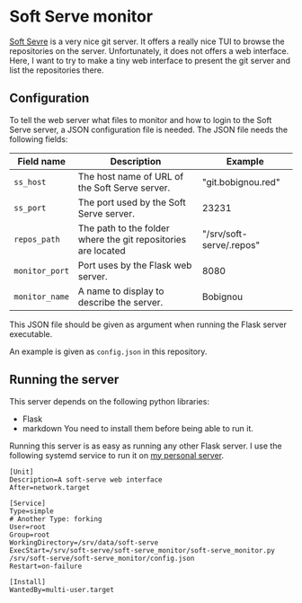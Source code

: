 # Soft Serve monitor

[Soft Sevre](https://github.com/charmbracelet/soft-serve) is a very nice git server. It offers a really nice TUI to browse the repositories on the server. Unfortunately, it does not offers a web interface. Here, I want to try to make a tiny web interface to present the git server and list the repositories there.

## Configuration

To tell the web server what files to monitor and how to login to the Soft Serve server, a JSON configuration file is needed. The JSON file needs the following fields:

| Field name     | Description                                                   | Example                  |
|----------------|---------------------------------------------------------------|--------------------------|
| `ss_host`      | The host name of URL of the Soft Serve server.                | "git.bobignou.red"       |
| `ss_port`      | The port used by the Soft Serve server.                       | 23231                    |
| `repos_path`   | The path to the folder where the git repositories are located | "/srv/soft-serve/.repos" |
| `monitor_port` | Port uses by the Flask web server.                            | 8080                     |
| `monitor_name` | A name to display to describe the server.                     | Bobignou                 |

This JSON file should be given as argument when running the Flask server executable.

An example is given as `config.json` in this repository.

## Running the server

This server depends on the following python libraries:
* Flask
* markdown
You need to install them before being able to run it.

Running this server is as easy as running any other Flask server. I use the following systemd service to run it on [my personal server](https://git.bobignou.red).
```
[Unit]
Description=A soft-serve web interface
After=network.target

[Service]
Type=simple
# Another Type: forking
User=root
Group=root
WorkingDirectory=/srv/data/soft-serve
ExecStart=/srv/soft-serve/soft-serve_monitor/soft-serve_monitor.py /srv/soft-serve/soft-serve_monitor/config.json
Restart=on-failure

[Install]
WantedBy=multi-user.target
```

